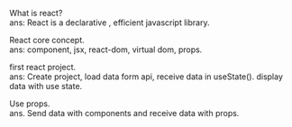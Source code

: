 What is react?\
ans: React is a declarative , efficient javascript library.

React core concept.\
ans: component, jsx, react-dom, virtual dom, props.

first react project.\
ans: Create project, load data form api, receive data in useState(). display data with use state.

Use props.\
ans. Send data with components and receive data with props.
